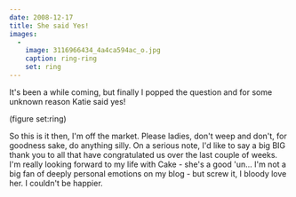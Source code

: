 ```yaml
---
date: 2008-12-17
title: She said Yes!
images:
  - 
    image: 3116966434_4a4ca594ac_o.jpg
    caption: ring-ring
    set: ring
---
```

It's been a while coming, but finally I popped the question and for some unknown reason Katie said yes!


(figure set:ring)

So this is it then, I'm off the market. Please ladies, don't weep and don't, for goodness sake, do anything silly. On a serious note, I'd like to say a big BIG thank you to all that have congratulated us over the last couple of weeks. I'm really looking forward to my life with Cake - she's a good 'un... I'm not a big fan of deeply personal emotions on my blog - but screw it, I bloody love her. I couldn't be happier.